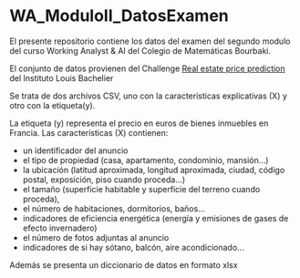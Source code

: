 # WA_ModuloII_DatosExamen

El presente repositorio contiene los datos del examen del segundo modulo del curso Working Analyst & AI del Colegio de Matemáticas Bourbaki.

El conjunto de datos provienen del Challenge [Real estate price prediction](https://challengedata.ens.fr/challenges/68) del Instituto Louis Bachelier

Se trata de dos archivos CSV, uno con la características explicativas (X) y otro con la etiqueta(y).

La etiqueta (y) representa el precio en euros de bienes inmuebles en Francia.
Las características (X) contienen:
* un identificador del anuncio
* el tipo de propiedad (casa, apartamento, condominio, mansión...)
* la ubicación (latitud aproximada, longitud aproximada, ciudad, código postal, exposición, piso cuando proceda...)
* el tamaño (superficie habitable y superficie del terreno cuando proceda),
* el número de habitaciones, dormitorios, baños...
* indicadores de eficiencia energética (energía y emisiones de gases de efecto invernadero)
* el número de fotos adjuntas al anuncio
* indicadores de si hay sótano, balcón, aire acondicionado...

Además se presenta un diccionario de datos en formato xlsx
